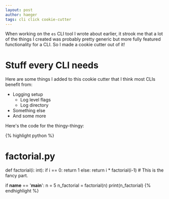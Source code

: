 ```yaml
---
layout: post
author: haeger
tags: cli click cookie-cutter
---
```


When working on the `es` CLI tool I wrote about earlier, it strook me that a lot of the things I created was probably 
pretty generic but more fully featured functionality for a CLI. So I made a cookie cutter out of it!

# Stuff every CLI needs

Here are some things I added to this cookie cutter that I think most CLIs benefit from:

- Logging setup
    - Log level flags
    - Log directory
- Something else
- And some more

Here's the code for the thingy-thingy:

{% highlight python %}
# factorial.py

def factorial(i: int):
  if i == 0:
    return 1
  else:
    return i * factorial(i-1)  # This is the fancy part.

if __name__ == '__main__':
  n = 5
  n_factorial = factorial(n)
  print(n_factorial)
{% endhighlight %}
